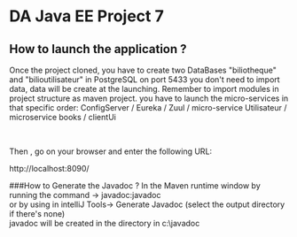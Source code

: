 DA Java EE Project 7  
==
How to launch the application ?
-
Once the project cloned, you have to create two DataBases "biliotheque" and "bilioutilisateur" in PostgreSQL on port 5433
you don't need to import data, data will be create at the launching.
Remember to import modules in project structure as maven project.
you have to launch the micro-services in that specific order:
ConfigServer / Eureka / Zuul / micro-service Utilisateur / microservice books / clientUi

<br/>

Then , go on your browser and enter  the following URL:

http://localhost:8090/

###How to Generate the Javadoc ?
In the Maven runtime window by running the command -> javadoc:javadoc <br/>
or by using in intelliJ Tools-> Generate Javadoc (select the output directory if there's none)<br/>
javadoc will be created in the directory in c:\javadoc<br/>

